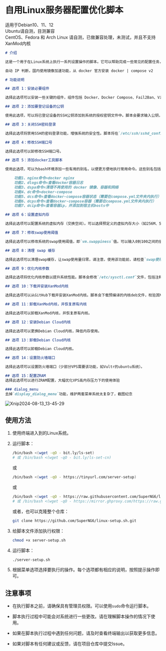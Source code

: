 # 自用Linux服务器配置优化脚本

适用于Debian10、11、12  
Ubuntu请自测，目测兼容  
CentOS、Fedora 和 Arch Linux 请自测，已做兼容处理，未测试，并且不支持XanMod内核  

```markdown
# 介绍

这是一个用于在Linux系统上执行一系列设置操作的脚本。它可以帮助完成一些常见的配置任务，如安装必要组件、添加SSH公钥、关闭SSH密码登录、设置虚拟内存等。此外，还提供了优化内核参数和下载安装XanMod内核的选项。

自动 IP 判断，国内使用镜像加速功能，从 docker 官方安装 docker | compose v2

# 功能说明

## 选项 1：安装必要组件

选择此选项可以安装一些关键的组件，组件包括 Docker、Docker Compose、Fail2Ban、Vim和Curl。在选择此选项后，脚本会自动更新软件包列表并安装这些组件。

## 选项 2：添加要登记设备的公钥

使用此选项，可以将已登记设备的SSH公钥添加到系统的授权密钥文件中。脚本会要求输入公钥，然后检查格式和有效性。公钥将追加到`~/.ssh/authorized_keys`文件中。

## 选项 3：关闭SSH密码登录

选择此选项将禁用SSH的密码登录功能，增强系统的安全性。脚本将在`/etc/ssh/sshd_config`文件中设置`PasswordAuthentication no`，然后重新启动SSH服务。

## 选项 4：修改SSH端口号

选择此选项可以卸修改SSH端口号。

## 选项 5：添加docker工具脚本

使用此选项，可以为bash环境添加一些有用的别名，以便更方便地执行常用命令。这些别名包括对Docker、Docker Compose和其他一些命令的快捷方式。

    功能1、nginx命令=docker nginx
    功能2、dlogs命令=查看docker容器日志
    功能3、dspa命令=清理不再使用的 docker 镜像、容器和网络
    功能4、dc命令=docker-compose
    功能5、dcs命令=查看docker-compose容器状态（需要在compose.yml文件夹内执行）
    功能6、dcps命令=查看docker-compose容器（需要在compose.yml文件夹内执行）
    功能7、dcip命令=查看容器ip，并添加到宿主机hosts中

## 选项 6：设置虚拟内存

选择此选项可以配置系统的虚拟内存（交换空间）。可以选择预定义的虚拟内存大小（如256M、512M、1G等），或者手动输入值。脚本会创建交换文件，并在需要时更新`/etc/fstab`文件。

## 选项 7：修改swap使用阈值

选择此选项可以修改系统的swap使用阈值，即`vm.swappiness`值。可以输入0到100之间的值，其中0表示最少使用swap，100表示最常使用swap。

## 选项 8：清理 swap 缓存

选择此选项可以清理swap缓存，让swap使用量归零，请注意，使用该功能前，请检查`swap使用量+物理内存使用量`是否小于物理内存，若大于总物理内存，可能会导致意外

## 选项 9：优化内核参数

选择此选项将优化内核参数以提升系统性能。脚本会修改`/etc/sysctl.conf`文件，包括注释掉现有的`net.ipv4.tcp_fastopen`设置，添加或更新`net.ipv4.tcp_slow_start_after_idle`和`net.ipv4.tcp_notsent_lowat`设置，以及添加`net.core.default_qdisc=fq`和`net.ipv4.tcp_congestion_control=bbr`设置。

## 选项 10：下载并安装XanMod内核

选择此选项可以从GitHub下载并安装XanMod内核。脚本会下载预编译的内核deb文件，校验其MD5值，然后安装内核。还可以选择是否更新Grub引导配置。

## 选项 11：卸载XanMod内核，并恢复原有内核

选择此选项可以卸载XanMod内核，并恢复原有内核。

## 选项 12：安装Debian Cloud内核

选择此选项可以更换Debian Cloud内核，降低内存使用。

## 选项 13：卸载Debian Cloud内核

选择此选项可以卸载Debian Cloud内核。

## 选项 14：设置防火墙端口

选择此选项可以设置防火墙端口（少部分VPS需要该功能，如Vultr的ubuntu系统）。

## 选项 15：配置ZRAM
选择此选项可以进行ZRAM配置，大幅优化VPS高内存压力下的使用体验

### dialog_menu
去掉`display_dialog_menu`功能，维护两套菜单系统太复杂了，截图纪念
```
![Xnip2024-08-13_13-45-29](https://cdn.jsdelivr.net/gh/SuperNG6/pic@master/uPic/2024-08-13/Xnip2024-08-13_13-45-29.jpg)
## 使用方法

1. 使用终端进入到的Linux系统。
2. 运行脚本：
   ```bash
   /bin/bash <(wget -qO - bit.ly/ls-set)
   # 或 /bin/bash <(wget -qO - bit.ly/ls-set-cn)
   ```
   或
   ```bash
   /bin/bash <(wget -qO - https://tinyurl.com/server-setup)
   ```
   或
   ```bash
   /bin/bash <(wget -qO - https://raw.githubusercontent.com/SuperNG6/linux-setup.sh/main/server-setup.sh)
   # 或 /bin/bash <(wget -qO - https://mirror.ghproxy.com/https://raw.githubusercontent.com/SuperNG6/linux-setup.sh/main/server-setup.sh)
   ```

   或者，也可以克隆整个仓库：

   ```bash
   git clone https://github.com/SuperNG6/linux-setup.sh.git
   ```

3. 给脚本文件添加执行权限：

   ```bash
   chmod +x server-setup.sh
   ```

4. 运行脚本：

   ```bash
   ./server-setup.sh
   ```

5. 根据菜单选项选择要执行的操作。每个选项都有相应的说明，按照提示操作即可。

## 注意事项

- 在执行脚本之前，请确保具有管理员权限。可以使用`sudo`命令运行脚本。

- 脚本执行过程中可能会对系统进行一些更改。请在理解脚本操作的情况下使用。

- 如果在脚本执行过程中遇到任何问题，请及时查看终端输出以获取更多信息。

- 如果对脚本有任何建议或反馈，请在项目仓库中提交Issue。


